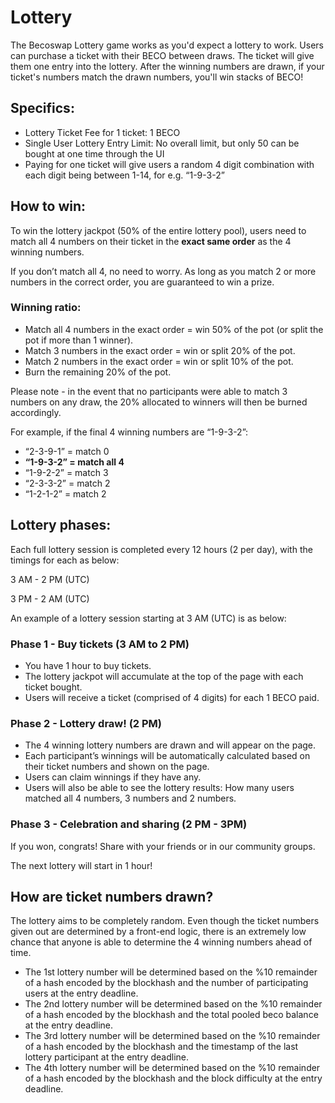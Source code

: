 # Lottery

The Becoswap Lottery game works as you'd expect a lottery to work. Users can purchase a ticket with their BECO between draws. The ticket will give them one entry into the lottery. After the winning numbers are drawn, if your ticket's numbers match the drawn numbers, you'll win stacks of BECO!

## **Specifics:**

* Lottery Ticket Fee for 1 ticket: 1 BECO 
* Single User Lottery Entry Limit: No overall limit, but only 50 can be bought at one time through the UI
* Paying for one ticket will give users a random 4 digit combination with each digit being between 1-14, for e.g. “1-9-3-2”

## **How to win:**

To win the lottery jackpot \(50% of the entire lottery pool\), users need to match all 4 numbers on their ticket in the **exact same order** as the 4 winning numbers.

If you don’t match all 4, no need to worry. As long as you match 2 or more numbers in the correct order, you are guaranteed to win a prize.

### **Winning ratio:**

* Match all 4 numbers in the exact order = win 50% of the pot \(or split the pot if more than 1 winner\). 
* Match 3 numbers in the exact order = win or split 20% of the pot.
* Match 2 numbers in the exact order = win or split 10% of the pot.
* Burn the remaining 20% of the pot.

Please note - in the event that no participants were able to match 3 numbers on any draw, the 20% allocated to winners will then be burned accordingly.

For example, if the final 4 winning numbers are “1-9-3-2”:

* “2-3-9-1” = match 0
* **“1-9-3-2” = match all 4**
* “1-9-2-2” = match 3
* “2-3-3-2” = match 2
* “1-2-1-2” = match 2

## **Lottery phases:**

Each full lottery session is completed every 12 hours \(2 per day\), with the timings for each as below:

3 AM - 2 PM \(UTC\)

3 PM - 2 AM \(UTC\)

An example of a lottery session starting at 3 AM \(UTC\) is as below:

### **Phase 1 - Buy tickets \(3 AM to 2 PM\)**

* You have 1 hour to buy tickets. 
* The lottery jackpot will accumulate at the top of the page with each ticket bought.
* Users will receive a ticket \(comprised of 4 digits\) for each 1 BECO paid.

### **Phase 2 - Lottery draw! \(2 PM\)**

* The 4 winning lottery numbers are drawn and will appear on the page. 
* Each participant’s winnings will be automatically calculated based on their ticket numbers and shown on the page.
* Users can claim winnings if they have any.
* Users will also be able to see the lottery results: How many users matched all 4 numbers, 3 numbers and 2 numbers. 

### **Phase 3 - Celebration and sharing \(2 PM - 3PM\)**

If you won, congrats! Share with your friends or in our community groups.

The next lottery will start in 1 hour!

## **How are ticket numbers drawn?**

The lottery aims to be completely random. Even though the ticket numbers given out are determined by a front-end logic, there is an extremely low chance that anyone is able to determine the 4 winning numbers ahead of time.

* The 1st lottery number will be determined based on the %10 remainder of a hash encoded by the blockhash and the number of participating users at the entry deadline.
* The 2nd lottery number will be determined based on the %10 remainder of a hash encoded by the blockhash and the total pooled beco balance at the entry deadline.
* The 3rd lottery number will be determined based on the %10 remainder of a hash encoded by the blockhash and the timestamp of the last lottery participant at the entry deadline.
* The 4th lottery number will be determined based on the %10 remainder of a hash encoded by the blockhash and the block difficulty at the entry deadline.

